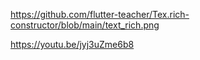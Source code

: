 https://github.com/flutter-teacher/Tex.rich-constructor/blob/main/text_rich.png

https://youtu.be/jyj3uZme6b8
